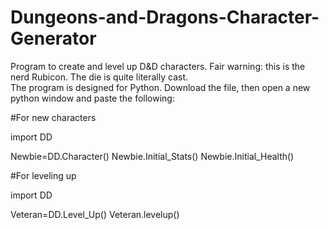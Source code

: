 Dungeons-and-Dragons-Character-Generator
========================================

Program to create and level up D&amp;D characters.  Fair warning: this is the nerd Rubicon.  The die is quite literally cast.  
The program is designed for Python.  Download the file, then open a new python window and paste the following:

#For new characters

import DD

Newbie=DD.Character()
Newbie.Initial_Stats()
Newbie.Initial_Health()

#For leveling up

import DD

Veteran=DD.Level_Up()
Veteran.levelup()
